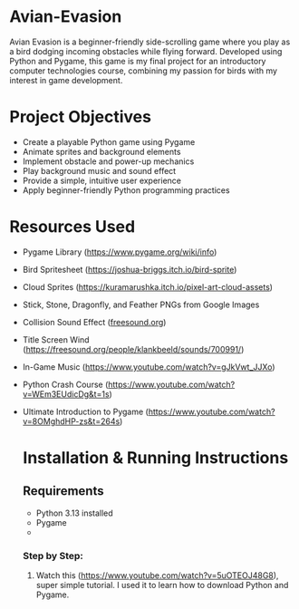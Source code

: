 # Avian-Evasion
Avian Evasion is a beginner-friendly side-scrolling game where you play as a bird dodging incoming obstacles while flying forward. Developed using Python and Pygame, this game is my final project for an introductory computer technologies course, combining my passion for birds with my interest in game development.

# Project Objectives
- Create a playable Python game using Pygame
- Animate sprites and background elements
- Implement obstacle and power-up mechanics
- Play background music and sound effect
- Provide a simple, intuitive user experience
- Apply beginner-friendly Python programming practices

# Resources Used
- Pygame Library (https://www.pygame.org/wiki/info)
- Bird Spritesheet (https://joshua-briggs.itch.io/bird-sprite)
- Cloud Sprites (https://kuramarushka.itch.io/pixel-art-cloud-assets)
- Stick, Stone, Dragonfly, and Feather PNGs from Google Images
- Collision Sound Effect ([freesound.org](https://freesound.org/people/jeckkech/sounds/391658/))
- Title Screen Wind (https://freesound.org/people/klankbeeld/sounds/700991/)
- In-Game Music (https://www.youtube.com/watch?v=gJkVwt_JJXo)
- Python Crash Course (https://www.youtube.com/watch?v=WEm3EUdicDg&t=1s)
- Ultimate Introduction to Pygame (https://www.youtube.com/watch?v=8OMghdHP-zs&t=264s)

  # Installation & Running Instructions
  
  ## Requirements
  - Python 3.13 installed
  - Pygame
  - 
  ### Step by Step:
  1. Watch this (https://www.youtube.com/watch?v=5uOTEOJ48G8), super simple tutorial. I used it to learn how to download Python and Pygame.
  
